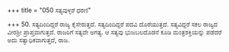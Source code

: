 +++
title = "050 ಸತ್ಯವುಳ್ಳರೆ ಧರಣಿ"

+++
50. ಸತ್ಯದಿಂದಿದ್ದರೆ ರಾಜ್ಯ ಕೈಸೇರುತ್ತದೆ. ಸತ್ಯದಿಂದಿದ್ದರೆ ಪದವಿ ದೊರೆಯುತ್ತದೆ. ಸತ್ಯವಿದ್ದರೆ ಸಕಲ ರಾಜ್ಯದ ವೀರಶ್ರೀ ಪ್ರಾಪ್ತವಾಗುತ್ತದೆ. ರಾಜರಿಗೆ ಸತ್ಯವೇ ಅಗತ್ಯ. ಆ ಸತ್ಯವು ಭುಜಬಲದೊಡನೆ ಕೂಡಿ ಮಂತ್ರಶಕ್ತಿಯನ್ನು ಪಡೆದರೆ ಅದು ಸತ್ವಾಧಿಕವಾಗುತ್ತದೆ, ರಾಜ.